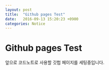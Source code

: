 ```yaml
---
layout: post
title:  "Github pages Test"
date:   2016-09-13 15:20:23 +0900
categories: Notice
---
```


# Github pages Test
앞으로 코드노트로 사용할 깃헙 페이지를 세팅중입니다.
